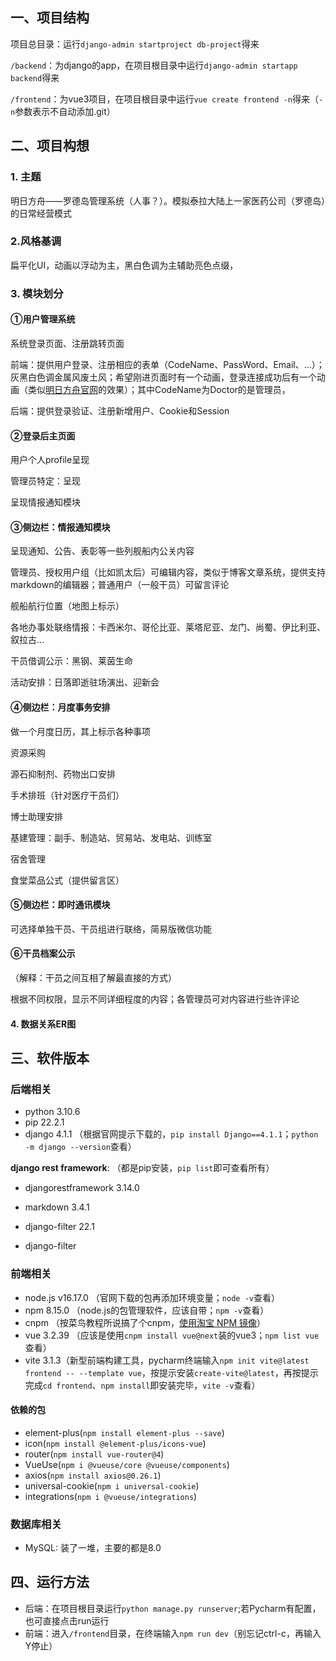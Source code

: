 ## 一、项目结构

项目总目录：运行`django-admin startproject db-project`得来

`/backend`：为django的app，在项目根目录中运行`django-admin startapp backend`得来

`/frontend`：为vue3项目，在项目根目录中运行`vue create frontend -n`得来（`-n`参数表示不自动添加.git）

## 二、项目构想

### 1. 主题

明日方舟——罗德岛管理系统（人事？）。模拟泰拉大陆上一家医药公司（罗德岛）的日常经营模式

### 2.风格基调

扁平化UI，动画以浮动为主，黑白色调为主辅助亮色点缀，

### 3. 模块划分

#### ①用户管理系统

系统登录页面、注册跳转页面

前端：提供用户登录、注册相应的表单（CodeName、PassWord、Email、...）；灰黑白色调金属风废土风；希望刚进页面时有一个动画，登录连接成功后有一个动画（类似[明日方舟官网](https://ak.hypergryph.com/)的效果）；其中CodeName为Doctor的是管理员，

后端：提供登录验证、注册新增用户、Cookie和Session

#### ②登录后主页面

用户个人profile呈现

管理员特定：呈现

呈现情报通知模块

#### ③侧边栏：情报通知模块

呈现通知、公告、表彰等一些列舰船内公关内容

管理员、授权用户组（比如凯太后）可编辑内容，类似于博客文章系统，提供支持markdown的编辑器；普通用户（一般干员）可留言评论

舰船航行位置（地图上标示）

各地办事处联络情报：卡西米尔、哥伦比亚、莱塔尼亚、龙门、尚蜀、伊比利亚、叙拉古...

干员借调公示：黑钢、莱茵生命

活动安排：日落即逝驻场演出、迎新会

#### ④侧边栏：月度事务安排

做一个月度日历，其上标示各种事项

资源采购

源石抑制剂、药物出口安排

手术排班（针对医疗干员们）

博士助理安排

基建管理：副手、制造站、贸易站、发电站、训练室

宿舍管理

食堂菜品公式（提供留言区）

#### ⑤侧边栏：即时通讯模块

可选择单独干员、干员组进行联络，简易版微信功能

#### ⑥干员档案公示

（解释：干员之间互相了解最直接的方式）

根据不同权限，显示不同详细程度的内容；各管理员可对内容进行些许评论

#### 4. 数据关系ER图



## 三、软件版本

### 后端相关
- python 3.10.6
- pip 22.2.1
- django 4.1.1 （根据官网提示下载的，`pip install Django==4.1.1`；`python -m django --version`查看）

**django rest framework**:
（都是pip安装，`pip list`即可查看所有）

- djangorestframework 3.14.0
- markdown  3.4.1
- django-filter 22.1

- django-filter

### 前端相关
- node.js v16.17.0 （官网下载的包再添加环境变量；`node -v`查看）
- npm 8.15.0 （node.js的包管理软件，应该自带；`npm -v`查看）
- cnpm （按菜鸟教程所说搞了个cnpm，[使用淘宝 NPM 镜像](https://www.runoob.com/nodejs/nodejs-npm.html#taobaonpm)）
- vue 3.2.39 （应该是使用`cnpm install vue@next`装的vue3；`npm list vue`查看）
- vite 3.1.3（新型前端构建工具，pycharm终端输入`npm init vite@latest frontend -- --template vue`，按提示安装`create-vite@latest`，再按提示完成`cd frontend`、`npm install`即安装完毕，`vite -v`查看）

#### 依赖的包
- element-plus(`npm install element-plus --save`)
- icon(`npm install @element-plus/icons-vue`)
- router(`npm install vue-router@4`)
- VueUse(`npm i @vueuse/core @vueuse/components`)
- axios(`npm install axios@0.26.1`)
- universal-cookie(`npm i universal-cookie`)
- integrations(`npm i @vueuse/integrations`)

### 数据库相关
- MySQL: 装了一堆，主要的都是8.0 

## 四、运行方法
- 后端：在项目根目录运行`python manage.py runserver`;若Pycharm有配置，也可直接点击run运行
- 前端：进入`/frontend`目录，在终端输入`npm run dev`（别忘记ctrl-c，再输入Y停止）